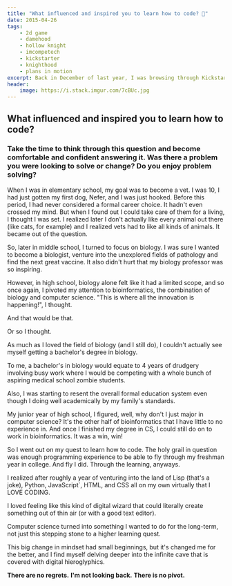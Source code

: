 ```yaml
---
title: "What influenced and inspired you to learn how to code? 🔭"
date: 2015-04-26
tags:
    - 2d game
    - damehood
    - hollow knight
    - imcompetech
    - kickstarter
    - knighthood
    - plans in motion
excerpt: Back in December of last year, I was browsing through Kickstarter - eager to spend my limited college student cash on something awesome. I found Hollow Knight.
header:
    image: https://i.stack.imgur.com/7cBUc.jpg
---
```


## What influenced and inspired you to learn how to code?

### Take the time to think through this question and become comfortable and confident answering it. Was there a problem you were looking to solve or change? Do you enjoy problem solving?

When I was in elementary school, my goal was to become a vet. I was 10, I had just gotten my first dog, Nefer, and I was just hooked. Before this period, I had never considered a formal career choice. It hadn't even crossed my mind. But when I found out I could take care of them for a living, I thought I was set. I realized later I don't actually like every animal out there (like cats, for example) and I realized vets had to like all kinds of animals. It became out of the question.

So, later in middle school, I turned to focus on biology. I was sure I wanted to become a biologist, venture into the unexplored fields of pathology and find the next great vaccine. It also didn't hurt that my biology professor was so inspiring.

However, in high school, biology alone felt like it had a limited scope, and so once again, I pivoted my attention to bioinformatics, the combination of biology and computer science. "This is where all the innovation is happening!", I thought.

And that would be that.

Or so I thought.

As much as I loved the field of biology (and I still do), I couldn't actually see myself getting a bachelor's degree in biology.

To me, a bachelor's in biology would equate to 4 years of drudgery involving busy work where I would be competing with a whole bunch of aspiring medical school zombie students.

Also, I was starting to resent the overall formal education system even though I doing well academically by my family's standards.

My junior year of high school, I figured, well, why don't I just major in computer science? It's the other half of bioinformatics that I have little to no experience in. And once I finished my degree in CS, I could still do on to work in bioinformatics. It was a win, win!

So I went out on my quest to learn how to code. The holy grail in question was enough programming experience to be able to fly through my freshman year in college. And fly I did. Through the learning, anyways.

I realized after roughly a year of venturing into the land of Lisp (that's a joke), Python, JavaScript`, HTML, and CSS all on my own virtually that I LOVE CODING.

I loved feeling like this kind of digital wizard that could literally create something out of thin air (or with a good text editor).

Computer science turned into something I wanted to do for the long-term, not just this stepping stone to a higher learning quest.

This big change in mindset had small beginnings, but it's changed me for the better, and I find myself delving deeper into the infinite cave that is covered with digital hieroglyphics.

**There are no regrets.**
**I'm not looking back.**
**There is no pivot.**